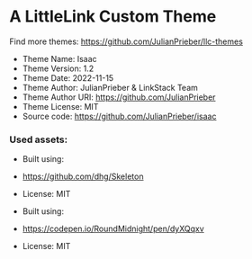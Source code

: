 # A LittleLink Custom Theme
Find more themes: https://github.com/JulianPrieber/llc-themes
                                                                                                                                                                         
*	Theme Name: Isaac
*	Theme Version: 1.2
*	Theme Date: 2022-11-15
*	Theme Author: JulianPrieber & LinkStack Team
*	Theme Author URI: https://github.com/JulianPrieber
*	Theme License: MIT
*	Source code: https://github.com/JulianPrieber/isaac


### Used assets:
* Built using:
* https://github.com/dhg/Skeleton
* License: MIT

* Built using:
* https://codepen.io/RoundMidnight/pen/dyXQqxv
* License: MIT
